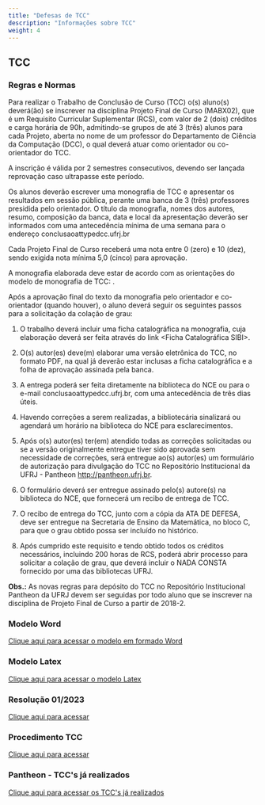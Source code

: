 ```yaml
---
title: "Defesas de TCC"
description: "Informações sobre TCC"
weight: 4
---
```


## TCC

### Regras e Normas
Para realizar o Trabalho de Conclusão de Curso (TCC) o(s) aluno(s) deverá(ão) se inscrever na disciplina Projeto Final de Curso (MABX02), que é um Requisito Curricular Suplementar (RCS), com valor de 2 (dois) créditos e carga horária de 90h, admitindo-se grupos de até 3 (três) alunos para cada Projeto, aberta no nome de um professor do Departamento de Ciência da Computação (DCC), o qual deverá atuar como orientador ou co-orientador do TCC.

A inscrição é válida por 2 semestres consecutivos, devendo ser lançada reprovação caso ultrapasse este período. 

Os alunos deverão escrever uma monografia de TCC e apresentar os resultados em sessão pública, perante uma banca de 3 (três) professores presidida pelo orientador. O título da monografia, nomes dos autores, resumo, composição da banca, data e local da apresentação deverão ser informados com uma antecedência mínima de uma semana para o endereço conclusaoattypedcc.ufrj.br

Cada Projeto Final de Curso receberá uma nota entre 0 (zero) e 10 (dez), sendo exigida nota mínima 5,0 (cinco) para aprovação. 

A monografia elaborada deve estar de acordo com as orientações do modelo de monografia de TCC: <Word Template> <LaTex Template>.

Após a aprovação final do texto da monografia pelo orientador e co-orientador (quando houver), o aluno deverá seguir os seguintes passos para a solicitação da colação de grau:

1. O trabalho deverá incluir uma ficha catalográfica na monografia, cuja elaboração deverá ser feita através do link <Ficha Catalográfica SIBI>.

2. O(s) autor(es) deve(m) elaborar uma versão eletrônica do TCC, no formato PDF, na qual já deverão estar inclusas a ficha catalográfica e a folha de aprovação assinada pela banca.

3. A entrega poderá ser feita diretamente na biblioteca do NCE ou para o e-mail conclusaoattypedcc.ufrj.br, com uma antecedência de três dias úteis.

4. Havendo correções a serem realizadas, a bibliotecária sinalizará ou agendará um horário na biblioteca do NCE para esclarecimentos.

5. Após o(s) autor(es) ter(em) atendido todas as correções solicitadas ou se a versão originalmente entregue tiver sido aprovada sem necessidade de correções, será entregue ao(s) autor(es) um formulário de autorização para divulgação do TCC no Repositório Institucional da UFRJ - Pantheon <http://pantheon.ufrj.br>.

6. O formulário deverá ser entregue assinado pelo(s) autore(s) na biblioteca do NCE, que fornecerá um recibo de entrega de TCC.

7. O recibo de entrega do TCC, junto com a cópia da ATA DE DEFESA, deve ser entregue na Secretaria de Ensino da Matemática, no bloco C, para que o grau obtido possa ser incluído no histórico.

8. Após cumprido este requisito e tendo obtido todos os créditos necessários, incluindo 200 horas de RCS, poderá abrir processo para solicitar a colação de grau, que deverá incluir o NADA CONSTA fornecido por uma das bibliotecas UFRJ.

**Obs.:** As novas regras para depósito do TCC no Repositório Institucional Pantheon da UFRJ devem ser seguidas por todo aluno que se inscrever na disciplina de Projeto Final de Curso a partir de 2018-2. 

### Modelo Word
[Clique aqui para acessar o modelo em formado Word](https://dcc.ufrj.br/attachments/article/59/ModeloTCC-Word-2021.zip)

### Modelo Latex
[Clique aqui para acessar o modelo Latex](https://dcc.ufrj.br/attachments/article/59/ModeloTCC-Latex-2021.zip)

### Resolução 01/2023
[Clique aqui para acessar](https://docs.google.com/document/u/0/d/1--kN1SgNplv9YQgJ32dPmGLmN2WN3fQe4CtZN93ubg8/edit)

### Procedimento TCC
[Clique aqui para acessar](https://docs.google.com/document/d/1__XNl8V7zaFdUFT03AOj9T5yXzPFRgmRbUdI1tPj1dQ)

### Pantheon - TCC's já realizados
[Clique aqui para acessar os TCC's já realizados](https://pantheon.ufrj.br/handle/11422/5524)